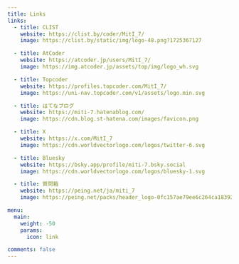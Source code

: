 ```yaml
---
title: Links
links:
  - title: CLIST
    website: https://clist.by/coder/MitI_7/
    image: https://clist.by/static/img/logo-48.png?1725367127

  - title: AtCoder
    website: https://atcoder.jp/users/MitI_7/
    image: https://img.atcoder.jp/assets/top/img/logo_wh.svg

  - title: Topcoder
    website: https://profiles.topcoder.com/MitI_7/
    image: https://uni-nav.topcoder.com/v1/assets/logo.min.svg

  - title: はてなブログ
    website: https://miti-7.hatenablog.com/
    image: https://cdn.blog.st-hatena.com/images/favicon.png

  - title: X
    website: https://x.com/MitI_7
    image: https://cdn.worldvectorlogo.com/logos/twitter-6.svg

  - title: Bluesky
    website: https://bsky.app/profile/miti-7.bsky.social
    image: https://cdn.worldvectorlogo.com/logos/bluesky-1.svg

  - title: 質問箱
    website: https://peing.net/ja/miti_7
    image: https://peing.net/packs/header_logo-0fc157ae79ee6c264ca183928171e56b.png

menu:
  main:
    weight: -50
    params:
      icon: link

comments: false
---
```

